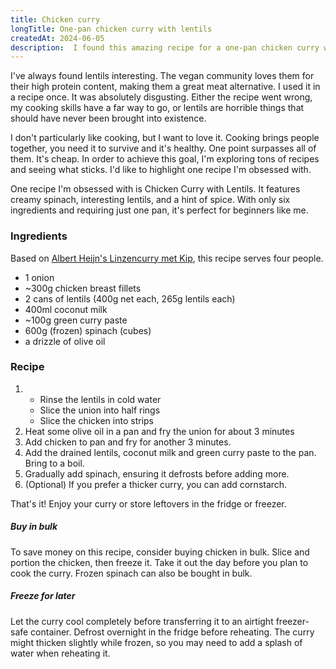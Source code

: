 ```yaml
---
title: Chicken curry
longTitle: One-pan chicken curry with lentils
createdAt: 2024-06-05
description:  I found this amazing recipe for a one-pan chicken curry with lentils that's ridiculously easy and seriously delicious! It's got creamy spinach, tender chicken, and just the right amount of spice.
---
```

I've always found lentils interesting. The vegan community loves them for their high protein content, making them a
great meat alternative. I used it in a recipe once. It was absolutely disgusting. Either the recipe went wrong, my
cooking skills have a far way to go, or lentils are horrible things that should have never been brought into existence.

I don't particularly like cooking, but I want to love it. Cooking brings people together, you need it to survive and
it's healthy. One point surpasses all of them. It's cheap. In order to achieve this goal, I'm exploring tons of recipes
and seeing what sticks. I'd like to highlight one recipe I'm obsessed with.

One recipe I'm obsessed with is Chicken Curry with Lentils. It features creamy spinach, interesting lentils, and a hint
of spice. With only six ingredients and requiring just one pan, it's perfect for beginners like me.

### Ingredients

Based on [Albert Heijn's Linzencurry met Kip](https://www.ah.nl/allerhande/recept/R-R704326/linzencurry-met-kip), this
recipe serves four people.

- 1 onion
- ~300g chicken breast fillets
- 2 cans of lentils (400g net each, 265g lentils each)
- 400ml coconut milk
- ~100g green curry paste
- 600g (frozen) spinach (cubes)
- a drizzle of olive oil

### Recipe

1. - Rinse the lentils in cold water
   - Slice the union into half rings
   - Slice the chicken into strips
2. Heat some olive oil in a pan and fry the union for about 3 minutes
3. Add chicken to pan and fry for another 3 minutes.
4. Add the drained lentils, coconut milk and green curry paste to the pan. Bring to a boil.
5. Gradually add spinach, ensuring it defrosts before adding more.
6. (Optional) If you prefer a thicker curry, you can add cornstarch.

That's it! Enjoy your curry or store leftovers in the fridge or freezer.

##### Buy in bulk
To save money on this recipe, consider buying chicken in bulk. Slice and portion the chicken, then freeze it. Take it
out the day before you plan to cook the curry.  Frozen spinach can also be bought in bulk.

##### Freeze for later
Let the curry cool completely before transferring it to an airtight freezer-safe container. Defrost overnight in the
fridge before reheating. The curry might thicken slightly while frozen, so you may need to add a splash of water when
reheating it.

